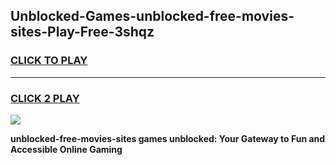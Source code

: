 
## Unblocked-Games-unblocked-free-movies-sites-Play-Free-3shqz
<h3>
<a href="https://premium76.site?title=unblocked-free-movies-sites&ref=23A">CLICK TO PLAY</a></h3>
<hr>

<h3>
<a href="https://premium76.site?title=unblocked-free-movies-sites&ref=23A">CLICK 2 PLAY</a>
  
</h3>

<a href="https://premium76.site?title=unblocked-free-movies-sites&ref=23A"><img src="https://clearcache.store/games.png"></a>


**unblocked-free-movies-sites games unblocked: Your Gateway to Fun and Accessible Online Gaming**
